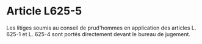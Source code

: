 # Article L625-5

Les litiges soumis au conseil de prud'hommes en application des articles L. 625-1 et L. 625-4 sont portés directement devant le bureau de jugement.
